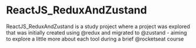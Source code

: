 # ReactJS_ReduxAndZustand
ReactJS_ReduxAndZustand is a study project where a project was explored that was initially created using @redux and migrated to @zustand - aiming to explore a little more about each tool during a brief @rocketseat course

